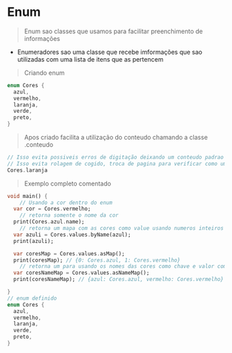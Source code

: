 # Enum
> Enum sao classes que usamos para facilitar preenchimento de informações
- Enumeradores sao uma classe que recebe imformações que sao utilizadas com uma lista de itens que as pertencem
>Criando enum
```dart
enum Cores {
  azul,
  vermelho,
  laranja,
  verde,
  preto,
}
```
>Apos criado facilita a utilização do conteudo chamando a classe .conteudo
```dart
// Isso evita possiveis erros de digitação deixando um conteudo padrao
// Isso evita rolagem de cogido, troca de pagina para verificar como um conteudo foi escrito
Cores.laranja
```
>Exemplo completo comentado
```dart
void main() {
    // Usando a cor dentro do enum
  var cor = Cores.vermelho;
    // retorna somente o nome da cor
  print(Cores.azul.name);
    // retorna um mapa com as cores como value usando numeros inteiros como chave
  var azuli = Cores.values.byName(azul);
  print(azuli);

  var coresMap = Cores.values.asMap();
  print(coresMap); // {0: Cores.azul, 1: Cores.vermelho}
    // retorna um para usando os nomes das cores como chave e valor como value
  var coresNameMap = Cores.values.asNameMap();
  print(coresNameMap); // {azul: Cores.azul, vermelho: Cores.vermelho}

}
// enum definido
enum Cores {
  azul,
  vermelho,
  laranja,
  verde,
  preto,
}
```